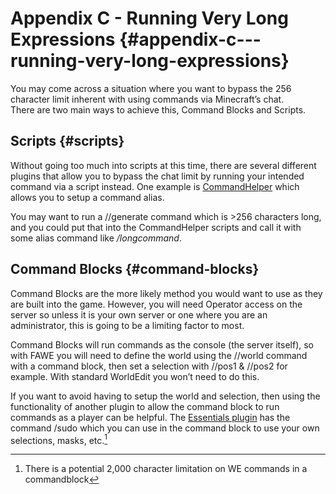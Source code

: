 # Appendix C \- Running Very Long Expressions {#appendix-c---running-very-long-expressions}

You may come across a situation where you want to bypass the 256 character limit inherent with using commands via Minecraft’s chat.  
There are two main ways to achieve this, Command Blocks and Scripts.

## **Scripts** {#scripts}

Without going too much into scripts at this time, there are several different plugins that allow you to bypass the chat limit by running your intended command via a script instead. One example is [CommandHelper](https://www.spigotmc.org/resources/commandhelper.64681/) which allows you to setup a command alias.

You may want to run a //generate command which is \>256 characters long, and you could put that into the CommandHelper scripts and call it with some alias command like */longcommand*.

## **Command Blocks** {#command-blocks}

Command Blocks are the more likely method you would want to use as they are built into the game. However, you will need Operator access on the server so unless it is your own server or one where you are an administrator, this is going to be a limiting factor to most.

Command Blocks will run commands as the console (the server itself), so with FAWE you will need to define the world using the //world command with a command block, then set a selection with //pos1 & //pos2 for example. With standard WorldEdit you won’t need to do this.

If you want to avoid having to setup the world and selection, then using the functionality of another plugin to allow the command block to run commands as a player can be helpful. The [Essentials plugin](https://essentialsx.net/) has the command /sudo which you can use in the command block to use your own selections, masks, etc.[^17]

[^17]: There is a potential 2,000 character limitation on WE commands in a commandblock